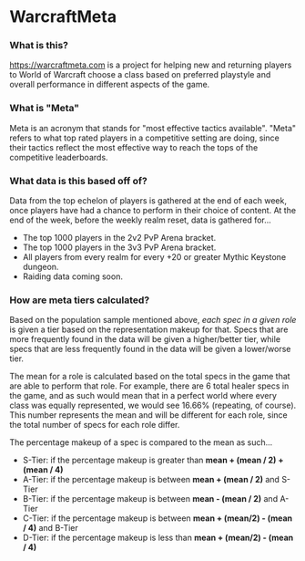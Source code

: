 # WarcraftMeta

### What is this?

https://warcraftmeta.com is a project for helping new and returning players to World of Warcraft choose a class based on preferred playstyle and overall performance in different aspects of the game.

### What is "Meta"

Meta is an acronym that stands for "most effective tactics available". "Meta" refers to what top rated players in a competitive setting are doing, since their tactics reflect the most effective way to reach the tops of the competitive leaderboards.

### What data is this based off of?

Data from the top echelon of players is gathered at the end of each week, once players have had a chance to perform in their choice of content. At the end of the week, before the weekly realm reset, data is gathered for...

- The top 1000 players in the 2v2 PvP Arena bracket.
- The top 1000 players in the 3v3 PvP Arena bracket.
- All players from every realm for every +20 or greater Mythic Keystone dungeon.
- Raiding data coming soon.

### How are meta tiers calculated?

Based on the population sample mentioned above, _each spec in a given role_ is given a tier based on the representation makeup for that. Specs that are more frequently found in the data will be given a higher/better tier, while specs that are less frequently found in the data will be given a lower/worse tier.

The mean for a role is calculated based on the total specs in the game that are able to perform that role. For example, there are 6 total healer specs in the game, and as such would mean that in a perfect world where every class was equally represented, we would see 16.66% (repeating, of course). This number represents the mean and will be different for each role, since the total number of specs for each role differ.

The percentage makeup of a spec is compared to the mean as such...

- S-Tier: if the percentage makeup is greater than **mean + (mean / 2) + (mean / 4)**
- A-Tier: if the percentage makeup is between **mean + (mean / 2)** and S-Tier
- B-Tier: if the percentage makeup is between **mean - (mean / 2)** and A-Tier
- C-Tier: if the percentage makeup is between **mean + (mean/2) - (mean / 4)** and B-Tier
- D-Tier: if the percentage makeup is less than **mean + (mean/2) - (mean / 4)**
